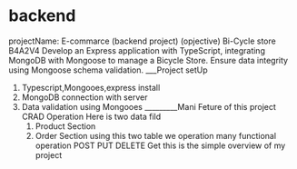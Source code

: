# backend

projectName: E-commarce (backend project)
(opjective)
Bi-Cycle store B4A2V4
Develop an Express application with TypeScript, integrating MongoDB with Mongoose to manage a Bicycle Store. Ensure data integrity using Mongoose schema validation.
___Project setUp
1. Typescript,Mongooes,express install
2. MongoDB connection with server
3. Data validation using Mongooes
   _________Mani Feture of this project
   CRAD Operation
   Here is two data fild
   1. Product Section
   2. Order Section
      using this two table we operation many functional operation
      POST
      PUT
      DELETE
      Get
      this is the simple overview of my project
